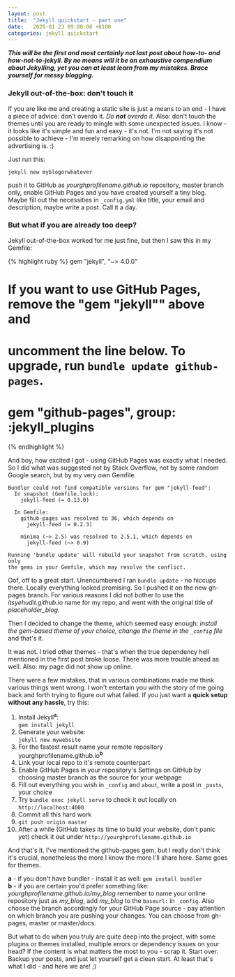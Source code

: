 ```yaml
---
layout: post
title:  "Jekyll quickstart - part one"
date:   2020-01-23 09:00:00 +0100
categories: jekyll quickstart
---
```


**_This will be the first and most certainly not last post about how-to- and how-not-to-jekyll. By no means will it be an exhaustive compendium about Jekylling, yet you can at least learn from my mistakes. Brace yourself for messy blogging._**

### **Jekyll out-of-the-box: don't touch it**
If you are like me and creating a static site is just a means to an end - I have a piece of advice: don't overdo it. _Do **not** overdo it._ Also: don't touch the themes until you are ready to mingle with some unexpected issues. I know - it looks like it's simple and fun and easy - it's not. I'm not saying it's not possible to achieve - I'm merely remarking on how disappointing the advertising is. :)

Just run this:

`jekyll new myblogorwhatever`

push it to GitHub as _yourghprofilename.github.io_ repository, master branch only, enable GitHub Pages and you have created yourself a tiny blog. Maybe fill out the necessities in `_config.yml` like title, your email and description, maybe write a post. Call it a day.

### **But what if you are already too deep?**
Jekyll out-of-the-box worked for me just fine, but then I saw this in my Gemfile:

{% highlight ruby %}
gem "jekyll", "~> 4.0.0"
# If you want to use GitHub Pages, remove the "gem "jekyll"" above and
# uncomment the line below. To upgrade, run `bundle update github-pages`.
# gem "github-pages", group: :jekyll_plugins
{% endhighlight %}

And boy, how excited I got - using GitHub Pages was exactly what I needed. So I did what was suggested not by Stack Overflow, not by some random Google search, but by my very own Gemfile.

```
Bundler could not find compatible versions for gem "jekyll-feed":
  In snapshot (Gemfile.lock):
    jekyll-feed (= 0.13.0)

  In Gemfile:
    github-pages was resolved to 36, which depends on
      jekyll-feed (= 0.2.3)

    minima (~> 2.5) was resolved to 2.5.1, which depends on
      jekyll-feed (~> 0.9)

Running 'bundle update' will rebuild your snapshot from scratch, using only
the gems in your Gemfile, which may resolve the conflict.
```
Oof, off to a great start.
Unencumbered I ran `bundle update` - no hiccups there.
Locally everything looked promising. So I pushed it on the new gh-pages branch. For various reasons I did not bother to use the _itsyehudit.github.io_ name for my repo, and went with the original title of _placeholder_blog_.

Then I decided to change the theme, which seemed easy enough: _install the gem-based theme of your choice, change the theme in the `_config` file_ and that's it.

It was not. I tried other themes - that's when the true dependency hell mentioned in the first post broke loose. There was more trouble ahead as well.
Also: my page did not show up online.

There were a few mistakes, that in various combinations made me think various things went wrong. I won't entertain you with the story of me going back and forth trying to figure out what failed. If you just want a **quick setup without any hassle**, try this:

1. Install Jekyll<sup>**a**</sup>:<br/>
`gem install jekyll`
2. Generate your website:<br/>
`jekyll new mywebsite`
3. For the fastest result name your remote repository yourghprofilename.github.io<sup>**b**</sup>
4. Link your local repo to it's remote counterpart
5. Enable GitHub Pages in your repository's Settings on GitHub by choosing master branch as the source for your webpage
6. Fill out everything you wish in `_config` and `about`, write a post in `_posts`, your choice
7. Try `bundle exec jekyll serve` to check it out locally on `http://localhost:4000`
8. Commit all this hard work
9. `git push origin master`
10. After a while (GitHub takes its time to build your website, don't panic yet) check it out under `http://yourghprofilename.github.io`

And that's it. I've mentioned the github-pages gem, but I really don't think it's crucial, nonetheless the more I know the more I'll share here. Same goes for themes.

**a** - if you don't have bundler - install it as well: `gem install bundler`<br/>
**b** - if you are certain you'd prefer something like: _yourghprofilename.github.io/my_blog_ remember to name your online repository just as _my_blog_, add _my_blog_ to the `baseurl:` in `_config`. Also choose the branch accordingly for your GitHub Page source - pay attention on which branch you are pushing your changes. You can choose from gh-pages, master or master/docs.

But what to do when you truly are quite deep into the project, with some plugins or themes installed, multiple errors or dependency issues on your head? If the content is what matters the most to you - scrap it. Start over. Backup your posts, and just let yourself get a clean start. At least that's what I did - and here we are! ;)
